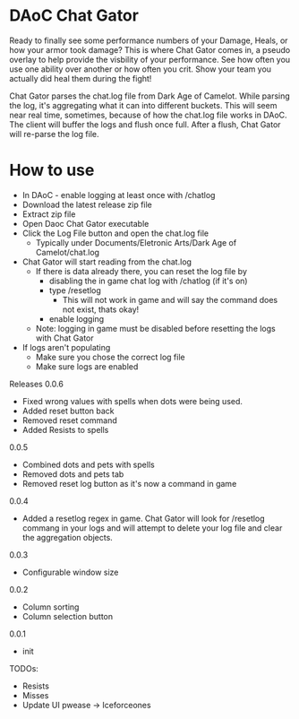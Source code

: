 # DAoC Chat Gator

Ready to finally see some performance numbers of your Damage, Heals, or how your armor took damage? This is where Chat Gator comes in, a pseudo overlay to help 
provide the visbility of your performance. See how often you use one ability over another or how often you crit. Show your team you actually did heal them during the fight!

Chat Gator parses the chat.log file from Dark Age of Camelot. While parsing the log, it's aggregating what it can into different buckets. 
This will seem near real time, sometimes, because of how the chat.log file works in DAoC. The client will buffer the logs and flush once full.
After a flush, Chat Gator will re-parse the log file.

# How to use
- In DAoC - enable logging at least once with /chatlog
- Download the latest release zip file
- Extract zip file
- Open Daoc Chat Gator executable
- Click the Log File button and open the chat.log file
	- Typically under Documents/Eletronic Arts/Dark Age of Camelot/chat.log
- Chat Gator will start reading from the chat.log
	- If there is data already there, you can reset the log file by
		- disabling the in game chat log with /chatlog (if it's on)
		- type /resetlog
			- This will not work in game and will say the command does not exist, thats okay!
		- enable logging
	- Note: logging in game must be disabled before resetting the logs with Chat Gator
- If logs aren't populating
	- Make sure you chose the correct log file
	- Make sure logs are enabled


Releases
0.0.6
- Fixed wrong values with spells when dots were being used.
- Added reset button back
- Removed reset command
- Added Resists to spells

0.0.5
- Combined dots and pets with spells
- Removed dots and pets tab
- Removed reset log button as it's now a command in game

0.0.4
- Added a resetlog regex in game. Chat Gator will look for /resetlog commang in your logs and will attempt to delete your log file and clear the aggregation objects.

0.0.3
- Configurable window size

0.0.2
- Column sorting
- Column selection button

0.0.1
- init


TODOs:
- Resists
- Misses
- Update UI pwease -> Iceforceones
